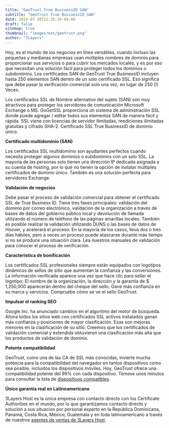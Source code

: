 ```yaml
---
title: "GeoTrust True BusinessID SAN"
subtitle: "GeoTrust True BusinessID SAN"
date: 2019-07-30T21:35:26-04:00
draft: false
sitemap: true
thumbnail: "images/ext/geotrust.png"
author: "3layers"
---
```


Hoy, es el mundo de los negocios en línea versátiles, cuando incluso las pequeñas y medianas empresas usan múltiples nombres de dominio para proporcionar sus servicios o para cubrir los mercados locales, y es por eso que necesitan una solución fácil para proteger todos los dominios o subdominios. Los certificados SAN de GeoTrust True BusinessID incluyen hasta 250 elementos SAN dentro de un solo certificado SSL. Eso significa que debe pasar la verificación comercial solo una vez, en lugar de 250 (!) Veces.

Los certificados SSL de Nombre alternativo del sujeto (SAN) son muy atractivos para proteger los servidores de comunicación Microsoft Exchange o MS. GoGetSSL proporciona un sistema de administración SSL donde puede agregar / editar todos sus elementos SAN de manera fácil y rápida. SSL viene con licencias de servidor ilimitadas, reediciones ilimitadas gratuitas y cifrado SHA-2. Certificado SSL True BusinessID de dominio único.

**Certificado multidominio (SAN)**

Los certificados SSL multidominio son ayudantes perfectos cuando necesita proteger algunos dominios o subdominios con un solo SSL. La mayoría de las personas solo tienen una dirección IP dedicada asignada a su cuenta de hosting, por lo que no tienen la opción de instalar múltiples certificados de dominio único. También es una solución perfecta para servidores Exchange.

**Validación de negocios**

Debe pasar el proceso de validación comercial para obtener el certificado SSL de True Business ID. Tiene tres fases principales: validación del dominio por correo electrónico, validación de la organización a través de bases de datos del gobierno público local y devolución de llamada utilizando el número de teléfono de las páginas amarillas locales. También es posible realizar la validación utilizando DUNS o las bases de datos de Hoover, y acelerará el proceso. En la mayoría de los casos, lleva dos o tres días hábiles, pero a veces un proceso puede atascarse durante más tiempo si no se produce una situación clara. Lea nuestros manuales de validación para conocer el proceso de verificación.

**Característica de bonificación**

Los certificados SSL profesionales siempre están equipados con logotipos dinámicos de sellos de sitio que aumentan la confianza y las conversiones. La información verificada aparece una vez que hace clic para sellar el logotipo; El nombre de la organización, la dirección y la garantía de $ 1,250,000 aparecerán dentro del cheque del sello. Gane más confianza en su marca y servicios. Compruebe cómo se ve el sello GeoTrust.

**Impulsar el ranking SEO**

Google Inc. ha anunciado cambios en el algoritmo del motor de búsqueda. Ahora todos los sitios web con certificados SSL activos instalados ganan más confianza y posiciones de mayor clasificación. Esas son mejoras menores en la clasificación de su sitio. Creemos que los certificados de validación comercial y extendida obtuvieron una clasificación más alta que los productos de validación de dominio.

**Potente compatibilidad**

GeoTrust, como una de las CA de SSL más conocidas, invierte mucha potencia para la compatibilidad del navegador en tantos dispositivos como sea posible, incluidos los dispositivos móviles. Hoy, GeoTrust ofrece una compatibilidad potente del 99% con cada dispositivo. Tómese unos minutos para consultar la lista de [dispositivos compatibles](https://3layers.host/blog/compatibilidad-de-dispositivos-con-ssl/).

**Único garantía real en Latinoamericano**

3Layers Host es la única empresa con contacto directo con los Certificate Authorities en el mundo, por lo que garantizamos contacto directo y solución a sus situacion por personal experto en la República Dominicana, Panamá, Costa Rica, México, Guatemala y en toda latinoamericano a través de nuestros [agentes de ventas de 3Layers Host](https://3layers.host/contact/).
